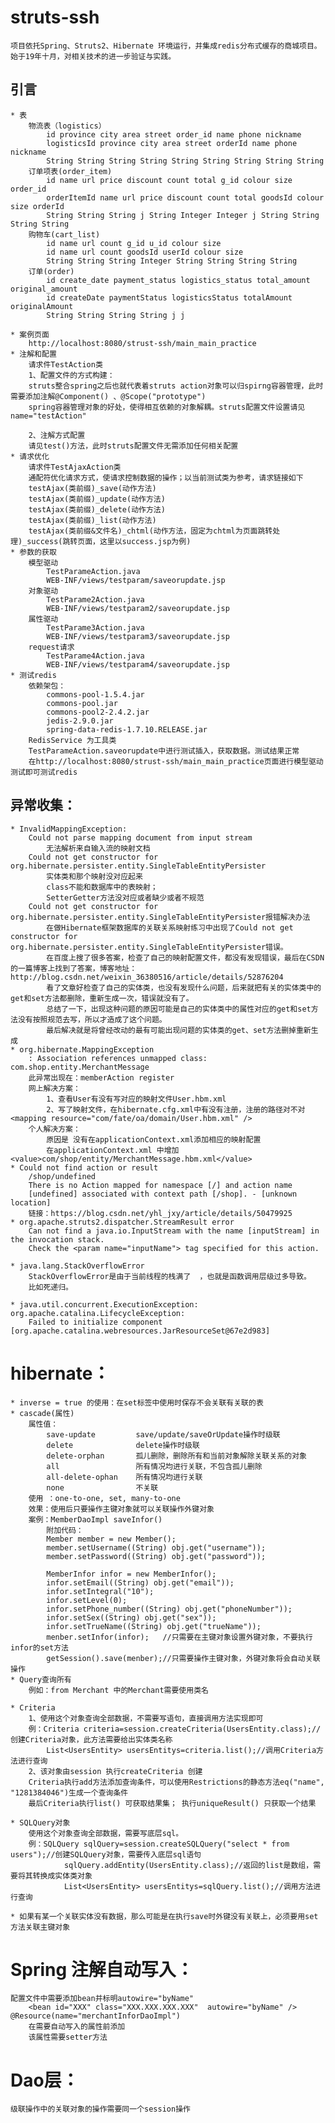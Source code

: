 # struts-ssh   
	项目依托Spring、Struts2、Hibernate 环境运行，并集成redis分布式缓存的商城项目。始于19年十月，对相关技术的进一步验证与实践。
## 引言  
	* 表	
		物流表（logistics）
			id province city area street order_id name phone nickname
			logisticsId province city area street orderId name phone nickname
			String String String String String String String String String
		订单项表(order_item)
			id name url price discount count total g_id colour size order_id
			orderItemId name url price discount count total goodsId colour size orderId
			String String String j String Integer Integer j String String String String
		购物车(cart_list)
			id name url count g_id u_id colour size
			id name url count goodsId userId colour size
			String String String Integer String String String String
		订单(order)
			id create_date payment_status logistics_status total_amount original_amount
			id createDate paymentStatus logisticsStatus totalAmount originalAmount
			String String String String j j
			
	* 案例页面  
		http://localhost:8080/strust-ssh/main_main_practice
	* 注解和配置  
		请求件TestAction类
		1、配置文件的方式构建：
	 	struts整合spring之后也就代表着struts action对象可以归spirng容器管理，此时需要添加注解@Component() 、@Scope("prototype")
	 	spring容器管理对象的好处，使得相互依赖的对象解耦。struts配置文件设置请见name="testAction"
	 	
	 	2、注解方式配置
	 	请见test()方法，此时struts配置文件无需添加任何相关配置
	* 请求优化  
		请求件TestAjaxAction类
		通配符优化请求方式，使请求控制数据的操作；以当前测试类为参考，请求链接如下
		testAjax(类前缀)_save(动作方法)
		testAjax(类前缀)_update(动作方法)
		testAjax(类前缀)_delete(动作方法)
		testAjax(类前缀)_list(动作方法)
		testAjax(类前缀&文件名)_chtml(动作方法，固定为chtml为页面跳转处理)_success(跳转页面，这里以success.jsp为例)
	* 参数的获取    	 
		模型驱动
			TestParameAction.java
			WEB-INF/views/testparam/saveorupdate.jsp
		对象驱动  
			TestParame2Action.java
			WEB-INF/views/testparam2/saveorupdate.jsp
		属性驱动
			TestParame3Action.java
			WEB-INF/views/testparam3/saveorupdate.jsp
		request请求
			TestParame4Action.java
			WEB-INF/views/testparam4/saveorupdate.jsp
	* 测试redis
		依赖架包： 
			commons-pool-1.5.4.jar 
			commons-pool.jar 
			commons-pool2-2.4.2.jar 
			jedis-2.9.0.jar 
			spring-data-redis-1.7.10.RELEASE.jar
		RedisService 为工具类
		TestParameAction.saveorupdate中进行测试插入，获取数据。测试结果正常
		在http://localhost:8080/strust-ssh/main_main_practice页面进行模型驱动测试即可测试redis
## 异常收集：    
	* InvalidMappingException:  
		Could not parse mapping document from input stream
			无法解析来自输入流的映射文档
		Could not get constructor for org.hibernate.persister.entity.SingleTableEntityPersister
			实体类和那个映射没对应起来
			class不能和数据库中的表映射；
			SetterGetter方法没对应或者缺少或者不规范
		Could not get constructor for org.hibernate.persister.entity.SingleTableEntityPersister报错解决办法
			在做Hibernate框架数据库的关联关系映射练习中出现了Could not get constructor for org.hibernate.persister.entity.SingleTableEntityPersister错误。
			在百度上搜了很多答案，检查了自己的映射配置文件，都没有发现错误，最后在CSDN的一篇博客上找到了答案，博客地址：http://blog.csdn.net/weixin_36380516/article/details/52876204
			看了文章好检查了自己的实体类，也没有发现什么问题，后来就把有关的实体类中的get和set方法都删除，重新生成一次，错误就没有了。
			总结了一下，出现这种问题的原因可能是自己的实体类中的属性对应的get和set方法没有按照规范去写，所以才造成了这个问题。
			最后解决就是将曾经改动的最有可能出现问题的实体类的get、set方法删掉重新生成
	* org.hibernate.MappingException  
		: Association references unmapped class: com.shop.entity.MerchantMessage
		此异常出现在：memberAction register
		网上解决方案：
			1、查看User有没有写对应的映射文件User.hbm.xml
			2、写了映射文件，在hibernate.cfg.xml中有没有注册，注册的路径对不对<mapping resource="com/fate/oa/domain/User.hbm.xml" />
		个人解决方案：
			原因是 没有在applicationContext.xml添加相应的映射配置
			在applicationContext.xml 中增加<value>com/shop/entity/MerchantMessage.hbm.xml</value>
	* Could not find action or result  
		/shop/undefined
		There is no Action mapped for namespace [/] and action name 
		[undefined] associated with context path [/shop]. - [unknown location]
		链接：https://blog.csdn.net/yhl_jxy/article/details/50479925
	* org.apache.struts2.dispatcher.StreamResult error  
		Can not find a java.io.InputStream with the name [inputStream] in the invocation stack. 
		Check the <param name="inputName"> tag specified for this action.			
	
	* java.lang.StackOverflowError  
		StackOverflowError是由于当前线程的栈满了  ，也就是函数调用层级过多导致。
		比如死递归。
		
	* java.util.concurrent.ExecutionException: org.apache.catalina.LifecycleException:   
		Failed to initialize component [org.apache.catalina.webresources.JarResourceSet@67e2d983]
# hibernate：  
	* inverse = true 的使用：在set标签中使用时保存不会关联有关联的表  
	* cascade(属性)  
		属性值：
			save-update			save/update/saveOrUpdate操作时级联
			delete				delete操作时级联
			delete-orphan		孤儿删除，删除所有和当前对象解除关联关系的对象
			all					所有情况均进行关联，不包含孤儿删除
			all-delete-ophan	所有情况均进行关联
			none 				不关联
		使用 ：one-to-one, set, many-to-one 
		效果：使用后只要操作主键对象就可以关联操作外键对象
		案例：MemberDaoImpl saveInfor()
			附加代码：
			Member member = new Member();
			member.setUsername((String) obj.get("username"));
			member.setPassword((String) obj.get("password"));
			
			MemberInfor infor = new MemberInfor();
			infor.setEmail((String) obj.get("email"));
			infor.setIntegral("10");
			infor.setLevel(0);
			infor.setPhone_number((String) obj.get("phoneNumber"));
			infor.setSex((String) obj.get("sex"));
			infor.setTrueName((String) obj.get("trueName"));
			menber.setInfor(infor);	  //只需要在主键对象设置外键对象，不要执行infor的set方法
			getSession().save(menber);//只需要操作主键对象，外键对象将会自动关联操作
	* Query查询所有   
		例如：from Merchant 中的Merchant需要使用类名
		
	* Criteria  
		1、使用这个对象查询全部数据，不需要写语句，直接调用方法实现即可
		例：Criteria criteria=session.createCriteria(UsersEntity.class);//创建Criteria对象，此方法需要给出实体类名称
	        List<UsersEntity> usersEntitys=criteria.list();//调用Criteria方法进行查询
		2、该对象由session 执行createCriteria 创建
		Criteria执行add方法添加查询条件，可以使用Restrictions的静态方法eq("name", "1281384046")生成一个查询条件
		最后Criteria执行list() 可获取结果集； 执行uniqueResult()	只获取一个结果
	        
	* SQLQuery对象  
		使用这个对象查询全部数据，需要写底层sql。
		例：SQLQuery sqlQuery=session.createSQLQuery("select * from users");//创建SQLQuery对象，需要传入底层sql语句
		        sqlQuery.addEntity(UsersEntity.class);//返回的list是数组，需要将其转换成实体类对象
		        List<UsersEntity> usersEntitys=sqlQuery.list();//调用方法进行查询
	
	* 如果有某一个关联实体没有数据，那么可能是在执行save时外键没有关联上，必须要用set方法关联主键对象  
				
# Spring 注解自动写入：    
	配置文件中需要添加bean并标明autowire="byName"
		<bean id="XXX" class="XXX.XXX.XXX.XXX"  autowire="byName" />
	@Resource(name="merchantInforDaoImpl")
		在需要自动写入的属性前添加
		该属性需要setter方法
		

# Dao层：  
	级联操作中的关联对象的操作需要同一个session操作  
